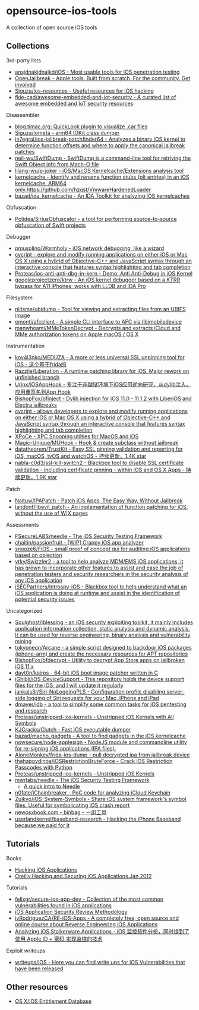# opensource-ios-tools

A collection of open source iOS tools

## Collections

3rd-party lists

* [ansjdnakjdnajkd/iOS - Most usable tools for iOS penetration testing](https://github.com/ansjdnakjdnajkd/iOS)
* [OpenJailbreak - Apple tools. Built from scratch. For the community. Get involved](https://github.com/OpenJailbreak)
* [Siguza/ios-resources - Useful resources for iOS hacking](https://github.com/Siguza/ios-resources)
* [fkie-cad/awesome-embedded-and-iot-security - A curated list of awesome embedded and IoT security resources](https://github.com/fkie-cad/awesome-embedded-and-iot-security)

Disassembler

* [blog.timac.org: QuickLook plugin to visualize .car files](https://blog.timac.org/2018/1112-quicklook-plugin-to-visualize-car-files/#downloads)
* [Siguza/iometa - arm64 IOKit class dumper](https://github.com/Siguza/iometa)
* [in7egral/ios-jailbreak-patchfinder64 - Analyzes a binary iOS kernel to determine function offsets and where to apply the canonical jailbreak patches](https://github.com/in7egral/ios-jailbreak-patchfinder64)
* [neil-wu/SwiftDump - SwiftDump is a command-line tool for retriving the Swift Object info from Mach-O file](https://github.com/neil-wu/SwiftDump)
* [lilang-wu/p-joker - iOS/MacOS Kernelcache/Extensions analysis tool](https://github.com/lilang-wu/p-joker)
* [kernelcache - Identify and rename function stubs (plt entries) in an iOS kernelcache. ARM64 only.](https://github.com/saelo/ida_scripts/blob/master/kernelcache.py)https://github.com/hzqst/VmwareHardenedLoader
* [bazad/ida_kernelcache - An IDA Toolkit for analyzing iOS kernelcaches](https://github.com/bazad/ida_kernelcache)

Obfuscation

* [Polidea/SiriusObfuscator - a tool for performing source-to-source obfuscation of Swift projects](https://github.com/Polidea/SiriusObfuscator)

Debugger

* [pmusolino/Wormholy - iOS network debugging, like a wizard](https://github.com/pmusolino/Wormholy)
* [cycript - explore and modify running applications on either iOS or Mac OS X using a hybrid of Objective-C++ and JavaScript syntax through an interactive console that features syntax highlighting and tab completion](http://www.cycript.org/)
* [Proteas/ios-anti-anti-dbg-in-kern - Demo: Anti Anti-Debug in iOS Kernel](https://github.com/Proteas/ios-anti-anti-dbg-in-kern)
* [googleprojectzero/ktrw - An iOS kernel debugger based on a KTRR bypass for A11 iPhones; works with LLDB and IDA Pro](https://github.com/googleprojectzero/ktrw)

Filesystem

* [nlitsme/ubidump - Tool for viewing and extracting files from an UBIFS image](https://github.com/nlitsme/ubidump)
* [emonti/afcclient - A simple CLI interface to AFC via libimobiledevice](https://github.com/emonti/afcclient)
* [manwhoami/MMeTokenDecrypt - Decrypts and extracts iCloud and MMe authorization tokens on Apple macOS / OS X](https://github.com/manwhoami/MMeTokenDecrypt)

Instrumentation

* [kov4l3nko/MEDUZA - A more or less universal SSL unpinning tool for iOS - 这个基于frida的](https://github.com/kov4l3nko/MEDUZA)
* [Razzile/Liberation - A runtime patching library for iOS. Major rework on unfinished branch](https://github.com/Razzile/Liberation)
* [Urinx/iOSAppHook - 专注于非越狱环境下iOS应用逆向研究，从dylib注入，应用重签名到App Hook](https://github.com/Urinx/iOSAppHook)
* [BishopFox/bfinject - Dylib injection for iOS 11.0 - 11.1.2 with LiberiOS and Electra jailbreaks](https://github.com/BishopFox/bfinject)
* [cycript - allows developers to explore and modify running applications on either iOS or Mac OS X using a hybrid of Objective-C++ and JavaScript syntax through an interactive console that features syntax highlighting and tab completion](http://www.cycript.org/)
* [XPoCe - XPC Snooping utilties for MacOS and iOS](http://newosxbook.com/tools/XPoCe.html)
* [Magic-Unique/MUHook - Hook & create subclass without jailbreak](https://github.com/Magic-Unique/MUHook)
* [datatheorem/TrustKit - Easy SSL pinning validation and reporting for iOS, macOS, tvOS and watchOS - 持续更新，1.4K star](https://github.com/datatheorem/TrustKit)
* [nabla-c0d3/ssl-kill-switch2 - Blackbox tool to disable SSL certificate validation - including certificate pinning - within iOS and OS X Apps - 持续更新，1.9K star](https://github.com/nabla-c0d3/ssl-kill-switch2)

Patch

* [Naituw/IPAPatch - Patch iOS Apps, The Easy Way, Without Jailbreak](https://github.com/Naituw/IPAPatch)
* [landonf/libevil_patch - An implementation of function patching for iOS, without the use of W|X pages](https://github.com/landonf/libevil_patch)

Assessments

* [FSecureLABS/needle - The iOS Security Testing Framework](https://github.com/FSecureLABS/needle)
* [chaitin/passionfruit - [WIP] Crappy iOS app analyzer](https://github.com/chaitin/passionfruit)
* [snooze6/FiOS - small proof of concept gui for auditing iOS applications based on objection](https://github.com/snooze6/FiOS)
* [vtky/Swizzler2 - a tool to help analyze MDM/EMS iOS applications, it has grown to incorporate other features to assist and ease the job of penetration testers and security researchers in the security analysis of any iOS application](https://github.com/vtky/Swizzler2)
* [iSECPartners/Introspy-iOS - Blackbox tool to help understand what an iOS application is doing at runtime and assist in the identification of potential security issues](https://github.com/iSECPartners/Introspy-iOS)

Uncategorized

* [Soulghost/iblessing - an iOS security exploiting toolkit, it mainly includes application information collection, static analysis and dynamic analysis. It can be used for reverse engineering, binary analysis and vulnerability mining](https://github.com/Soulghost/iblessing)
* [tokyoneon/Arcane - a simple script designed to backdoor iOS packages (iphone-arm) and create the necessary resources for APT repositories](https://github.com/tokyoneon/Arcane)
* [BishopFox/bfdecrypt - Utility to decrypt App Store apps on jailbroken iOS 11.x](https://github.com/BishopFox/bfdecrypt)
* [dayt0n/kairos - 64-bit iOS boot image patcher written in C](https://github.com/dayt0n/kairos)
* [iGhibli/iOS-DeviceSupport - This repository holds the device support files for the iOS, and I will update it regularly](https://github.com/iGhibli/iOS-DeviceSupport)
* [jankais3r/Siri-NoLoggingPLS - Configuration profile disabling server-side logging of Siri requests for your Mac, iPhone and iPad](https://github.com/jankais3r/Siri-NoLoggingPLS)
* [dmayer/idb - a tool to simplify some common tasks for iOS pentesting and research](https://github.com/dmayer/idb)
* [Proteas/unstripped-ios-kernels - Unstripped iOS Kernels with All Symbols](https://github.com/Proteas/unstripped-ios-kernels)
* [KJCracks/Clutch - Fast iOS executable dumper](https://github.com/KJCracks/Clutch)
* [bazad/macho_gadgets - A tool to find gadgets in the iOS kernelcache](https://github.com/bazad/macho_gadgets)
* [nowsecure/node-applesign - NodeJS module and commandline utility for re-signing iOS applications (IPA files).](https://github.com/nowsecure/node-applesign)
* [AloneMonkey/frida-ios-dump - pull decrypted ipa from jailbreak device](https://github.com/AloneMonkey/frida-ios-dump)
* [thehappydinoa/iOSRestrictionBruteForce - Crack iOS Restriction Passcodes with Python](https://github.com/thehappydinoa/iOSRestrictionBruteForce)
* [Proteas/unstripped-ios-kernels - Unstripped iOS Kernels](https://github.com/Proteas/unstripped-ios-kernels)
* [mwrlabs/needle - The iOS Security Testing Framework](https://github.com/mwrlabs/needle)
  * [A quick intro to Needle](https://labs.mwrinfosecurity.com/blog/needle-how-to/)
* [n0fate/iChainbreaker - PoC code for analyzing iCloud Keychain](https://github.com/n0fate/iChainbreaker)
* [Zuikyo/iOS-System-Symbols - Share iOS system framework's symbol files. Useful for symbolicating iOS crash report](https://github.com/Zuikyo/iOS-System-Symbols)
* [newosxbook.com - binbag - 一组工具](http://newosxbook.com/tools/iOSBinaries.html)
* [userlandkernel/baseband-research - Hacking the iPhone Baseband because we paid for it](https://github.com/userlandkernel/baseband-research)

## Tutorials

Books

* [Hacking iOS Applications](https://web.securityinnovation.com/hubfs/iOS%20Hacking%20Guide.pdf)
* [Oreilly.Hacking.and.Securing.iOS.Applications.Jan.2012](https://doc.lagout.org/security/Oreilly%20Hacking%20and%20Securing%20iOS%20Applications%20Jan%202012/Oreilly.Hacking.and.Securing.iOS.Applications.Jan.2012.pdf)

Tutorials

* [felixgr/secure-ios-app-dev - Collection of the most common vulnerabilities found in iOS applications](https://github.com/felixgr/secure-ios-app-dev)
* [iOS Application Security Review Methodology](http://research.aurainfosec.io/ios-application-security-review-methodology/)
* [ivRodriguezCA/RE-iOS-Apps - A completely free, open source and online course about Reverse Engineering iOS Applications](https://github.com/ivRodriguezCA/RE-iOS-Apps)
* [Analyzing iOS Stalkerware Applications - iOS 监控软件分析，同时提到了使用 Apple ID + 密码 实现监控的技术](https://ivrodriguez.com/analyzing-ios-stalkerware-apps/)

Exploit writeups

* [writeups/iOS - Here you can find write ups for iOS Vulnerabilities that have been released](https://github.com/writeups/iOS)

## Other resources

* [OS X/iOS Entitlement Database](http://newosxbook.com/ent.jl?ent=&osVer=MacOS13)

